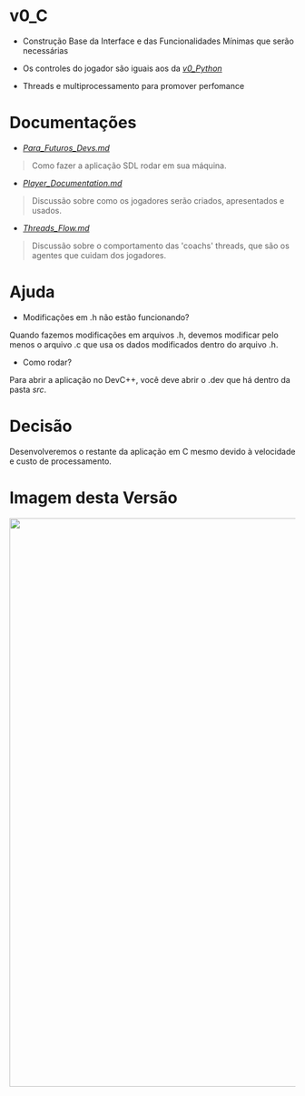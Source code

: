 # v0_C

* Construção Base da Interface e das Funcionalidades Mínimas que serão necessárias


* Os controles do jogador são iguais aos da [_v0_Python_](../v0_Python/readme.md)


* Threads e multiprocessamento para promover perfomance

# Documentações

* [_Para_Futuros_Devs.md_](Para_Futuros_Devs.md)

> Como fazer a aplicação SDL rodar em sua máquina.

* [_Player_Documentation.md_](Player_Documentation.md)

> Discussão sobre como os jogadores serão criados, apresentados e usados.

* [_Threads_Flow.md_](Threads_Flow.md)

> Discussão sobre o comportamento das 'coachs' threads, que são os agentes que
> cuidam dos jogadores.

# Ajuda 

* Modificações em .h não estão funcionando?

Quando fazemos modificações em arquivos .h, devemos modificar pelo menos o arquivo .c que usa os 
dados modificados dentro do arquivo .h.

* Como rodar?

Para abrir a aplicação no DevC++, você deve abrir o .dev que há dentro da pasta _src_.

# Decisão
Desenvolveremos o restante da aplicação em C mesmo devido à velocidade e custo de processamento.

# Imagem desta Versão

<div align="center">
<img src="https://github.com/user-attachments/assets/b5b1218a-a211-44a1-9e12-f91083e81fda" width="1000"/>
</div>



